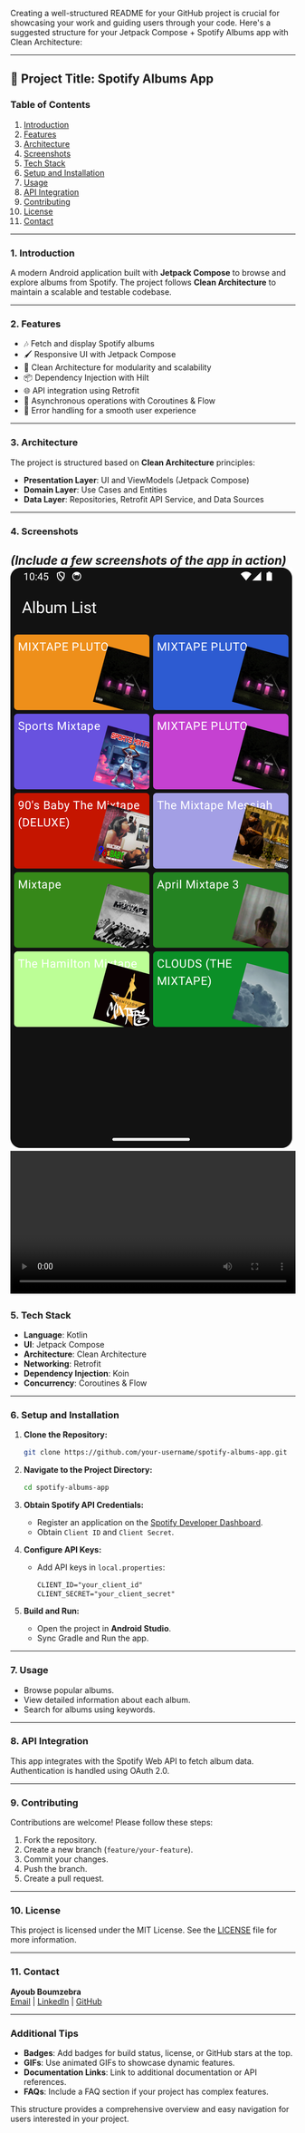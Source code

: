 Creating a well-structured README for your GitHub project is crucial for showcasing your work and guiding users through your code. Here's a suggested structure for your Jetpack Compose + Spotify Albums app with Clean Architecture:

---

## **📜 Project Title: Spotify Albums App**

### **Table of Contents**
1. [Introduction](#introduction)
2. [Features](#features)
3. [Architecture](#architecture)
4. [Screenshots](#screenshots)
5. [Tech Stack](#tech-stack)
6. [Setup and Installation](#setup-and-installation)
7. [Usage](#usage)
8. [API Integration](#api-integration)
9. [Contributing](#contributing)
10. [License](#license)
11. [Contact](#contact)

---

### **1. Introduction**
A modern Android application built with **Jetpack Compose** to browse and explore albums from Spotify. The project follows **Clean Architecture** to maintain a scalable and testable codebase.

---

### **2. Features**
- 🎶 Fetch and display Spotify albums
- 🖌️ Responsive UI with Jetpack Compose
- 📂 Clean Architecture for modularity and scalability
- 📦 Dependency Injection with Hilt
- 🌐 API integration using Retrofit
- 📶 Asynchronous operations with Coroutines & Flow
- 🔧 Error handling for a smooth user experience

---

### **3. Architecture**
The project is structured based on **Clean Architecture** principles:
- **Presentation Layer**: UI and ViewModels (Jetpack Compose)
- **Domain Layer**: Use Cases and Entities
- **Data Layer**: Repositories, Retrofit API Service, and Data Sources

---

### **4. Screenshots**
*(Include a few screenshots of the app in action)*
![Image](https://github.com/ayoubboumzebra/Spotify_Get_Album-Clean_Architecture/blob/main/Screenshot_Spotify_Album_List_Clean_Architecture.png)
<video width="100%" controls>
  <source src="Screen_recording_Spotify_Album_Clean_Architecture.webm" type="video/webm">
  Your browser does not support the video tag.
</video>
---

### **5. Tech Stack**
- **Language**: Kotlin
- **UI**: Jetpack Compose
- **Architecture**: Clean Architecture
- **Networking**: Retrofit
- **Dependency Injection**: Koin
- **Concurrency**: Coroutines & Flow

---

### **6. Setup and Installation**
1. **Clone the Repository:**
    ```bash
    git clone https://github.com/your-username/spotify-albums-app.git
    ```
2. **Navigate to the Project Directory:**
    ```bash
    cd spotify-albums-app
    ```
3. **Obtain Spotify API Credentials:**
    - Register an application on the [Spotify Developer Dashboard](https://developer.spotify.com/dashboard/applications).
    - Obtain `Client ID` and `Client Secret`.

4. **Configure API Keys:**
    - Add API keys in `local.properties`:
      ```properties
      CLIENT_ID="your_client_id"
      CLIENT_SECRET="your_client_secret"
      ```

5. **Build and Run:**
    - Open the project in **Android Studio**.
    - Sync Gradle and Run the app.

---

### **7. Usage**
- Browse popular albums.
- View detailed information about each album.
- Search for albums using keywords.

---

### **8. API Integration**
This app integrates with the Spotify Web API to fetch album data. Authentication is handled using OAuth 2.0.

---

### **9. Contributing**
Contributions are welcome! Please follow these steps:
1. Fork the repository.
2. Create a new branch (`feature/your-feature`).
3. Commit your changes.
4. Push the branch.
5. Create a pull request.

---

### **10. License**
This project is licensed under the MIT License. See the [LICENSE](LICENSE) file for more information.

---

### **11. Contact**
**Ayoub Boumzebra**  
[Email](mailto:ayoub@example.com) | [LinkedIn](https://www.linkedin.com/in/ayoubboumzebra-29a66085) | [GitHub](https://github.com/ayoubboumzebra)

---

### **Additional Tips**
- **Badges**: Add badges for build status, license, or GitHub stars at the top.
- **GIFs**: Use animated GIFs to showcase dynamic features.
- **Documentation Links**: Link to additional documentation or API references.
- **FAQs**: Include a FAQ section if your project has complex features.

This structure provides a comprehensive overview and easy navigation for users interested in your project.
